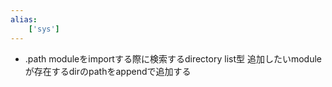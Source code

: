 ```yaml
---
alias:
    ['sys']
---
```

- .path
    moduleをimportする際に検索するdirectory
    list型
    追加したいmoduleが存在するdirのpathをappendで追加する